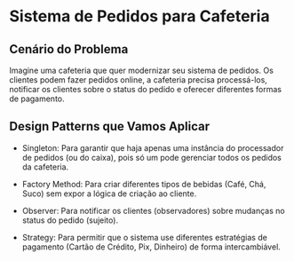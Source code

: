 # Sistema de Pedidos para Cafeteria
## Cenário do Problema
Imagine uma cafeteria que quer modernizar seu sistema de pedidos. Os clientes podem fazer pedidos online, a cafeteria precisa processá-los, notificar os clientes sobre o status do pedido e oferecer diferentes formas de pagamento.

## Design Patterns que Vamos Aplicar <br>
- Singleton: Para garantir que haja apenas uma instância do processador de pedidos (ou do caixa), pois só um pode gerenciar todos os pedidos da cafeteria.

- Factory Method: Para criar diferentes tipos de bebidas (Café, Chá, Suco) sem expor a lógica de criação ao cliente.

- Observer: Para notificar os clientes (observadores) sobre mudanças no status do pedido (sujeito).

- Strategy: Para permitir que o sistema use diferentes estratégias de pagamento (Cartão de Crédito, Pix, Dinheiro) de forma intercambiável.
